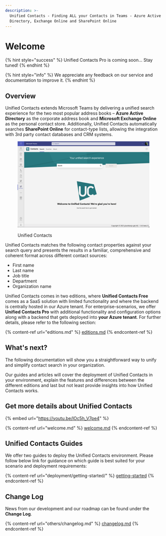 ```yaml
---
description: >-
  Unified Contacts - Finding ALL your Contacts in Teams - Azure Active
  Directory, Exchange Online and SharePoint Online
---
```


# Welcome

{% hint style="success" %}
Unified Contacts Pro is coming soon... Stay tuned!
{% endhint %}

{% hint style="info" %}
We appreciate any feedback on our service and documentation to improve it.
{% endhint %}

## Overview

Unified Contacts extends Microsoft Teams by delivering a unified search experience for the two most popular address books – **Azure Active Directory** as the corporate address book and **Microsoft Exchange Online** as the personal contact store. Additionally, Unified Contacts automatically searches **SharePoint Online** for contact-type lists, allowing the integration with 3rd party contact databases and CRM systems.

<figure><img src=".gitbook/assets/image (17).png" alt=""><figcaption><p>Unified Contacts</p></figcaption></figure>

Unified Contacts matches the following contact properties against your search query and presents the results in a familiar, comprehensive and coherent format across different contact sources:

* First name
* Last name
* Job title
* Department
* Organization name&#x20;

Unified Contacts comes in two editions, where **Unified Contacts Free** comes as a SaaS solution with limited functionality and where the backend is centrally hosted in our Azure tenant. For enterprise-scenarios, we offer **Unified Contacts Pro** with additional functionality and configuration options along with a backend that gets deployed into **your Azure tenant**. For further details, please refer to the following section:

{% content-ref url="editions.md" %}
[editions.md](editions.md)
{% endcontent-ref %}

## What's next?

The following documentation will show you a straightforward way to unify and simplify contact  search in your organization.&#x20;

Our guides and articles will cover the deployment of Unified Contacts in your environment, explain the features and differences between the different editions and last but not least provide insights into how Unified Contacts works.

## Get more details about Unified Contacts

{% embed url="https://youtu.be/lOc5h_V7pe4" %}

{% content-ref url="welcome.md" %}
[welcome.md](welcome.md)
{% endcontent-ref %}

## Unified Contacts Guides

We offer two guides to deploy the Unified Contacts environment. Please follow below link for guidance on which guide is best suited for your scenario and deployment requirements:

{% content-ref url="deployment/getting-started/" %}
[getting-started](deployment/getting-started/)
{% endcontent-ref %}

## Change Log

News from our development and our roadmap can be found under the **Change Log**.

{% content-ref url="others/changelog.md" %}
[changelog.md](others/changelog.md)
{% endcontent-ref %}
